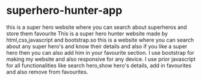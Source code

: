 # superhero-hunter-app
this is a super hero website where you can search about superheros and store them favourite This is a super hero hunter website made by html,css,javascript and bootstrap.so this is a website where you can search about any super hero's and know their details and also if you like a super hero then you can also add him in your favourite section. I use bootstrap for making my website and also responsive for any device. I use prior javascript for all functionalities like search hero,show hero's details, add in favourites and also remove from favourites.
